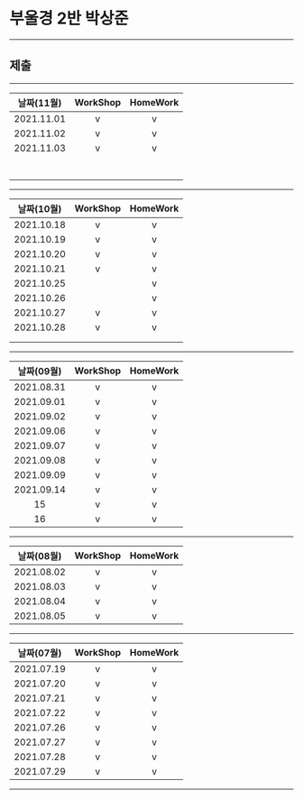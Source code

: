 # 부울경 2반 박상준

---
## 제출
---
| 날짜(11월) | WorkShop | HomeWork |
| :--------: | :------: | :------: |
| 2021.11.01 |    v     |    v     |
| 2021.11.02 |    v     |    v     |
| 2021.11.03 |    v     |    v     |
|            |          |          |
|            |          |          |
|            |          |          |
|            |          |          |
|            |          |          |
|            |          |          |
|            |          |          |
---
| 날짜(10월) | WorkShop | HomeWork |
| :--------: | :------: | :------: |
| 2021.10.18 |    v     |    v     |
| 2021.10.19 |    v     |    v     |
| 2021.10.20 |    v     |    v     |
| 2021.10.21 |    v     |    v     |
| 2021.10.25 |          |    v     |
| 2021.10.26 |          |    v     |
| 2021.10.27 |    v     |    v     |
| 2021.10.28 |    v     |    v     |
|            |          |          |
|            |          |          |
---
| 날짜(09월) | WorkShop | HomeWork |
| :--------: | :------: | :------: |
| 2021.08.31 |    v     |    v     |
| 2021.09.01 |    v     |    v     |
| 2021.09.02 |    v     |    v     |
| 2021.09.06 |    v     |    v     |
| 2021.09.07 |    v     |    v     |
| 2021.09.08 |    v     |    v     |
| 2021.09.09 |    v     |    v     |
| 2021.09.14 |    v     |    v     |
|     15     |    v     |    v     |
|     16     |    v     |    v     |
---
| 날짜(08월) | WorkShop | HomeWork |
| :--------: | :------: | :------: |
| 2021.08.02 |    v     |    v     |
| 2021.08.03 |    v     |    v     |
| 2021.08.04 |    v     |    v     |
| 2021.08.05 |    v     |    v     |
---
| 날짜(07월) | WorkShop | HomeWork |
| :--------: | :------: | :------: |
| 2021.07.19 |    v     |    v     |
| 2021.07.20 |    v     |    v     |
| 2021.07.21 |    v     |    v     |
| 2021.07.22 |    v     |    v     |
| 2021.07.26 |    v     |    v     |
| 2021.07.27 |    v     |    v     |
| 2021.07.28 |    v     |    v     |
| 2021.07.29 |    v     |    v     |

---

